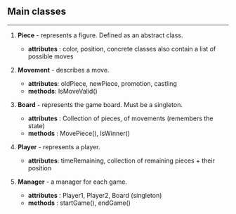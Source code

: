 ## Main classes

---

1. **Piece** - represents a figure. Defined as an abstract class.
   - **attributes** : color, position, concrete classes also contain a list of
    possible moves

2. **Movement** - describes a move.
   - **attributes**: oldPiece, newPiece, promotion, castling
   - **methods**: IsMoveValid()

3. **Board** - represents the game board. Must be a singleton.
   - **attributes** : Collection of pieces, of movements (remembers the state)
   - **methods** : MovePiece(), IsWinner()

4. **Player** - represents a player.
   - **attributes**: timeRemaining, collection of remaining pieces + their position

5. **Manager** - a manager for each game.
   - **attributes** : Player1, Player2, Board (singleton)
   - **methods** : startGame(), endGame()
